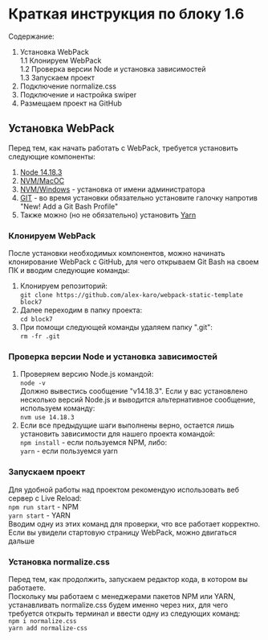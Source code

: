 # Краткая инструкция по блоку 1.6

Содержание:
1. Установка WebPack  
 1.1 Клонируем WebPack  
 1.2 Проверка версии Node и установка зависимостей  
 1.3 Запускаем проект
2. Подключение normalize.css
3. Подключение и настройка swiper
4. Размещаем проект на GitHub


## Установка WebPack
Перед тем, как начать работать с WebPack, требуется установить следующие компоненты:
1. [Node 14.18.3](https://nodejs.org/download/release/v14.18.3/)
2. [NVM/MacOC](https://tecadmin.net/install-nvm-macos-with-homebrew/)
3. [NVM/Windows](https://github.com/coreybutler/nvm-windows/releases) - установка от имени администратора
4. [GIT](https://www.atlassian.com/git/tutorials/install-git) - во время установки обязательно установите галочку напротив "New! Add a Git Bash Profile"
5. Также можно (но не обязательно) установить [Yarn](https://yarnpkg.com/)


### Клонируем WebPack
После установки необходимых компонентов, можно начинать клонирование WebPack с GitHub, для чего открываем Git Bash на своем ПК и вводим следующие команды:
1. Клонируем репозиторий:  
```git clone https://github.com/alex-karo/webpack-static-template block7```  
2. Далее переходим в папку проекта:  
```cd block7```  
3. При помощи следующей команды удаляем папку ".git":  
```rm -fr .git```
### Проверка версии Node и установка зависимостей
1. Проверяем версию Node.js командой:  
```node -v```  
Должно вывестись сообщение "v14.18.3".  Если у вас установлено несколько версий Node.js и выводится альтернативное сообщение, используем команду:  
```nvm use 14.18.3```
2. Если все предыдущие шаги выполнены верно, остается лишь установить зависимости для нашего проекта командой:  
```npm install``` -  если пользуемся NPM, либо:  
```yarn``` - если пользуемся yarn
### Запускаем проект
Для удобной работы над проектом рекомендую использовать веб сервер с Live Reload:  
```npm run start``` - NPM  
```yarn start``` - YARN  
Вводим одну из этих команд для проверки, что все работает корректно.  
Если вы увидели стартовую страницу WebPack, можно двигаться дальше    
### Установка normalize.css
Перед тем, как продолжить, запускаем редактор кода, в котором вы работаете.  
Поскольку мы работаем с менеджерами пакетов NPM или YARN, устанавливать normalize.css будем именно через них, для чего требуется открыть терминал и ввести одну из следующих команд:  
```npm i normalize.css```  
```yarn add normalize-css```
